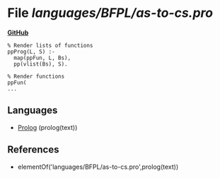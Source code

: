 # File _languages/BFPL/as-to-cs.pro_
**[GitHub](https://github.com/softlang/yas/blob/master/languages/BFPL/as-to-cs.pro)**
```
% Render lists of functions
ppProg(L, S) :-
  map(ppFun, L, Bs),
  pp(vlist(Bs), S).

% Render functions
ppFun(
...
```

## Languages
* [Prolog](../languages/Prolog.md) (prolog(text))

## References
* elementOf('languages/BFPL/as-to-cs.pro',prolog(text))
